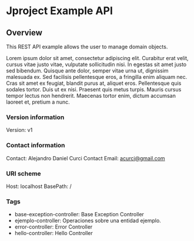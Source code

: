 # Jproject Example API

## Overview
This REST API example allows the user to manage domain objects. 

Lorem ipsum dolor sit amet, consectetur adipiscing elit. Curabitur erat velit, cursus vitae justo vitae, vulputate sollicitudin nisi. In egestas sit amet justo sed bibendum. Quisque ante dolor, semper vitae urna ut, dignissim malesuada ex. Sed facilisis pellentesque eros, a fringilla enim aliquam nec. Cras sit amet ex feugiat, blandit purus at, aliquet eros. Pellentesque quis sodales tortor. Duis ut ex nisi. Praesent quis metus turpis. Mauris cursus tempor lectus non hendrerit. Maecenas tortor enim, dictum accumsan laoreet et, pretium a nunc.


### Version information
Version: v1

### Contact information
Contact: Alejandro Daniel Curci
Contact Email: acurci@gmail.com

### URI scheme
Host: localhost
BasePath: /

### Tags

* base-exception-controller: Base Exception Controller
* ejemplo-controller: Operaciones sobre una entidad ejemplo.
* error-controller: Error Controller
* hello-controller: Hello Controller


